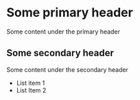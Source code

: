 # Some primary header

Some content under the primary header

## Some secondary header

Some content under the secondary header

* List item 1
* List Item 2
